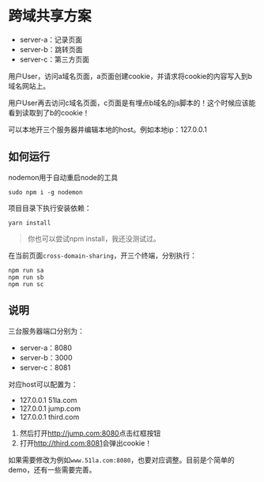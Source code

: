 # 跨域共享方案

* server-a：记录页面
* server-b：跳转页面
* server-c：第三方页面

用户User，访问a域名页面，a页面创建cookie，并请求将cookie的内容写入到b域名网站上。

用户User再去访问c域名页面，c页面是有埋点b域名的js脚本的！这个时候应该能看到读取到了b的cookie！

可以本地开三个服务器并编辑本地的host。例如本地ip：127.0.0.1

## 如何运行

nodemon用于自动重启node的工具

```
sudo npm i -g nodemon
```

项目目录下执行安装依赖：

```
yarn install
```

> 你也可以尝试npm install，我还没测试过。

在当前页面`cross-domain-sharing`，开三个终端，分别执行：

```
npm run sa
npm run sb
npm run sc
```

## 说明

三台服务器端口分别为：

* server-a：8080
* server-b：3000
* server-c：8081

对应host可以配置为：

* 127.0.0.1 51la.com
* 127.0.0.1 jump.com
* 127.0.0.1 third.com

1. 然后打开<http://jump.com:8080>点击红框按钮
2. 打开<http://third.com:8081>会弹出cookie！


如果需要修改为例如`www.51la.com:8080`，也要对应调整。目前是个简单的demo，还有一些需要完善。